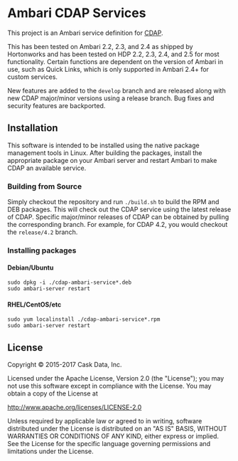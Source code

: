 # Ambari CDAP Services

This project is an Ambari service definition for [CDAP](http://cask.co/products/cdap/).

This has been tested on Ambari 2.2, 2.3, and 2.4 as shipped by Hortonworks and has been tested
on HDP 2.2, 2.3, 2.4, and 2.5 for most functionality. Certain functions are dependent on the version
of Ambari in use, such as Quick Links, which is only supported in Ambari 2.4+ for custom services.

New features are added to the `develop` branch and are released along with new CDAP major/minor
versions using a release branch. Bug fixes and security features are backported.

## Installation

This software is intended to be installed using the native package management tools in Linux. After
building the packages, install the appropriate package on your Ambari server and restart Ambari
to make CDAP an available service.

### Building from Source

Simply checkout the repository and run `./build.sh` to build the RPM and DEB packages. This
will check out the CDAP service using the latest release of CDAP. Specific major/minor releases
of CDAP can be obtained by pulling the corresponding branch. For example, for CDAP 4.2, you would
checkout the `release/4.2` branch.

### Installing packages

#### Debian/Ubuntu

```
sudo dpkg -i ./cdap-ambari-service*.deb
sudo ambari-server restart
```

#### RHEL/CentOS/etc

```
sudo yum localinstall ./cdap-ambari-service*.rpm
sudo ambari-server restart
```

## License

   Copyright © 2015-2017 Cask Data, Inc.

Licensed under the Apache License, Version 2.0 (the "License"); you may not use this
software except in compliance with the License. You may obtain a copy of the License at

http://www.apache.org/licenses/LICENSE-2.0

Unless required by applicable law or agreed to in writing, software distributed under the
License is distributed on an "AS IS" BASIS, WITHOUT WARRANTIES OR CONDITIONS OF ANY KIND,
either express or implied. See the License for the specific language governing permissions
and limitations under the License.
